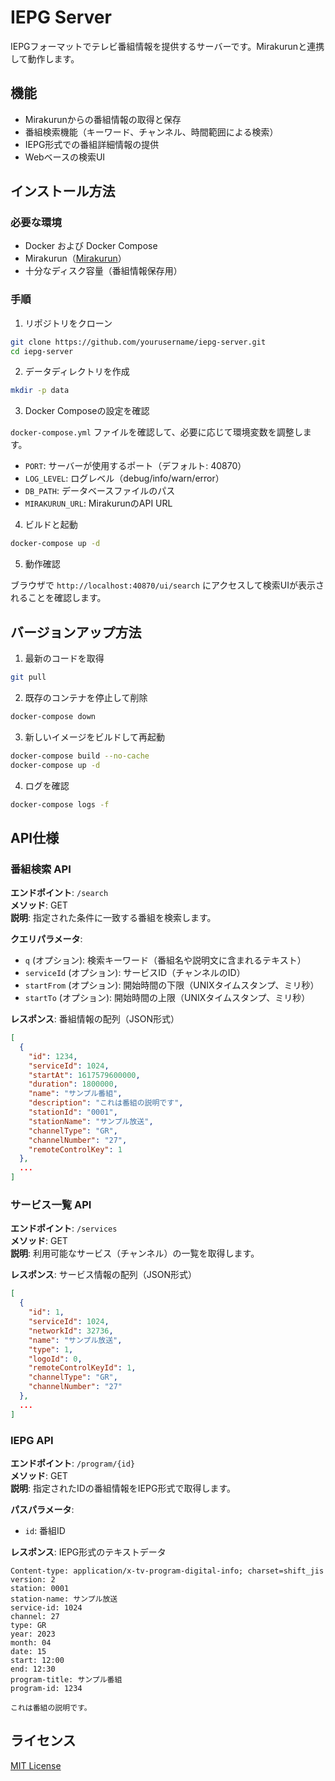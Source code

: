 # IEPG Server

IEPGフォーマットでテレビ番組情報を提供するサーバーです。Mirakurunと連携して動作します。

## 機能

- Mirakurunからの番組情報の取得と保存
- 番組検索機能（キーワード、チャンネル、時間範囲による検索）
- IEPG形式での番組詳細情報の提供
- Webベースの検索UI

## インストール方法

### 必要な環境

- Docker および Docker Compose
- Mirakurun（[Mirakurun](https://github.com/Chinachu/Mirakurun)）
- 十分なディスク容量（番組情報保存用）

### 手順

1. リポジトリをクローン

```bash
git clone https://github.com/yourusername/iepg-server.git
cd iepg-server
```

2. データディレクトリを作成

```bash
mkdir -p data
```

3. Docker Composeの設定を確認

`docker-compose.yml` ファイルを確認して、必要に応じて環境変数を調整します。

- `PORT`: サーバーが使用するポート（デフォルト: 40870）
- `LOG_LEVEL`: ログレベル（debug/info/warn/error）
- `DB_PATH`: データベースファイルのパス
- `MIRAKURUN_URL`: MirakurunのAPI URL

4. ビルドと起動

```bash
docker-compose up -d
```

5. 動作確認

ブラウザで `http://localhost:40870/ui/search` にアクセスして検索UIが表示されることを確認します。

## バージョンアップ方法

1. 最新のコードを取得

```bash
git pull
```

2. 既存のコンテナを停止して削除

```bash
docker-compose down
```

3. 新しいイメージをビルドして再起動

```bash
docker-compose build --no-cache
docker-compose up -d
```

4. ログを確認

```bash
docker-compose logs -f
```

## API仕様

### 番組検索 API

**エンドポイント**: `/search`  
**メソッド**: GET  
**説明**: 指定された条件に一致する番組を検索します。

**クエリパラメータ**:
- `q` (オプション): 検索キーワード（番組名や説明文に含まれるテキスト）
- `serviceId` (オプション): サービスID（チャンネルのID）
- `startFrom` (オプション): 開始時間の下限（UNIXタイムスタンプ、ミリ秒）
- `startTo` (オプション): 開始時間の上限（UNIXタイムスタンプ、ミリ秒）

**レスポンス**: 番組情報の配列（JSON形式）

```json
[
  {
    "id": 1234,
    "serviceId": 1024,
    "startAt": 1617579600000,
    "duration": 1800000,
    "name": "サンプル番組",
    "description": "これは番組の説明です",
    "stationId": "0001",
    "stationName": "サンプル放送",
    "channelType": "GR",
    "channelNumber": "27",
    "remoteControlKey": 1
  },
  ...
]
```

### サービス一覧 API

**エンドポイント**: `/services`  
**メソッド**: GET  
**説明**: 利用可能なサービス（チャンネル）の一覧を取得します。

**レスポンス**: サービス情報の配列（JSON形式）

```json
[
  {
    "id": 1,
    "serviceId": 1024,
    "networkId": 32736,
    "name": "サンプル放送",
    "type": 1,
    "logoId": 0,
    "remoteControlKeyId": 1,
    "channelType": "GR",
    "channelNumber": "27"
  },
  ...
]
```

### IEPG API

**エンドポイント**: `/program/{id}`  
**メソッド**: GET  
**説明**: 指定されたIDの番組情報をIEPG形式で取得します。

**パスパラメータ**:
- `id`: 番組ID

**レスポンス**: IEPG形式のテキストデータ

```
Content-type: application/x-tv-program-digital-info; charset=shift_jis
version: 2
station: 0001
station-name: サンプル放送
service-id: 1024
channel: 27
type: GR
year: 2023
month: 04
date: 15
start: 12:00
end: 12:30
program-title: サンプル番組
program-id: 1234

これは番組の説明です。
```

## ライセンス

[MIT License](LICENSE)